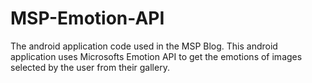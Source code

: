 # MSP-Emotion-API
The android application code used in the MSP Blog. This android application uses Microsofts Emotion API to get the emotions of images selected by the user from their gallery.

